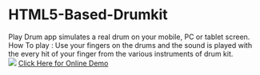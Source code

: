 # HTML5-Based-Drumkit
Play Drum app simulates a real drum on your mobile, PC or tablet screen. How To play : Use your fingers on the drums and the sound is played with the every hit of your finger from the various instruments of drum kit.<br/>
<img src="http://www.funspellz.com/playdrum/images/icon-128.png" />
<a target="_blank" href="http://bit.ly/play-drum">Click Here for Online Demo</a>
